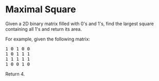 # Maximal Square
Given a 2D binary matrix filled with 0's and 1's, find the largest square
containing all 1's and return its area.

For example, given the following matrix:
<pre>
1 0 1 0 0
1 0 1 1 1
1 1 1 1 1
1 0 0 1 0
</pre>
Return 4.
